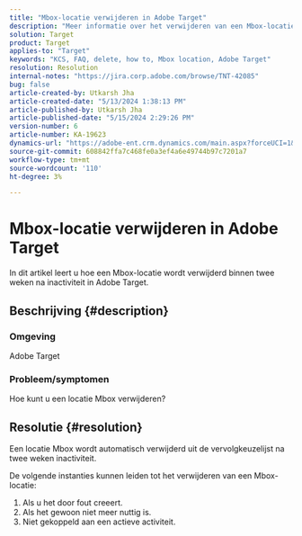 ```yaml
---
title: "Mbox-locatie verwijderen in Adobe Target"
description: "Meer informatie over het verwijderen van een Mbox-locatie in Adobe Target."
solution: Target
product: Target
applies-to: "Target"
keywords: "KCS, FAQ, delete, how to, Mbox location, Adobe Target"
resolution: Resolution
internal-notes: "https://jira.corp.adobe.com/browse/TNT-42085"
bug: false
article-created-by: Utkarsh Jha
article-created-date: "5/13/2024 1:38:13 PM"
article-published-by: Utkarsh Jha
article-published-date: "5/15/2024 2:29:26 PM"
version-number: 6
article-number: KA-19623
dynamics-url: "https://adobe-ent.crm.dynamics.com/main.aspx?forceUCI=1&pagetype=entityrecord&etn=knowledgearticle&id=0db8f904-2e11-ef11-9f8a-6045bd006c82"
source-git-commit: 608842ffa7c468fe0a3ef4a6e49744b97c7201a7
workflow-type: tm+mt
source-wordcount: '110'
ht-degree: 3%

---
```


# Mbox-locatie verwijderen in Adobe Target


In dit artikel leert u hoe een Mbox-locatie wordt verwijderd binnen twee weken na inactiviteit in Adobe Target.

## Beschrijving {#description}


### Omgeving

Adobe Target

### Probleem/symptomen

Hoe kunt u een locatie Mbox verwijderen?


## Resolutie {#resolution}


Een locatie Mbox wordt automatisch verwijderd uit de vervolgkeuzelijst na twee weken inactiviteit.

De volgende instanties kunnen leiden tot het verwijderen van een Mbox-locatie:

1. Als u het door fout creeert.
2. Als het gewoon niet meer nuttig is.
3. Niet gekoppeld aan een actieve activiteit.

